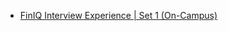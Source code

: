  - [FinIQ Interview Experience | Set 1 (On-Campus)](https://www.geeksforgeeks.org/finiq-interview-experience-set-1-campus/)